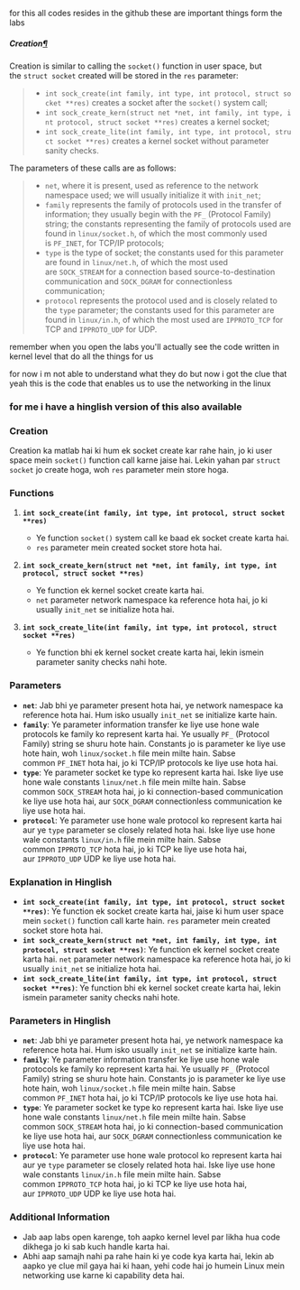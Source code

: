 
for this all codes resides in the github
these are important things form the labs 

##### Creation[¶](https://linux-kernel-labs.github.io/refs/heads/master/labs/networking.html#creation "Permalink to this headline")

Creation is similar to calling the `socket()` function in user space, but the `struct socket` created will be stored in the `res` parameter:

> - `int sock_create(int family, int type, int protocol, struct socket **res)` creates a socket after the `socket()` system call;
> - `int sock_create_kern(struct net *net, int family, int type, int protocol, struct socket **res)` creates a kernel socket;
> - `int sock_create_lite(int family, int type, int protocol, struct socket **res)` creates a kernel socket without parameter sanity checks.

The parameters of these calls are as follows:

> - `net`, where it is present, used as reference to the network namespace used; we will usually initialize it with `init_net`;
> - `family` represents the family of protocols used in the transfer of information; they usually begin with the `PF_` (Protocol Family) string; the constants representing the family of protocols used are found in `linux/socket.h`, of which the most commonly used is `PF_INET`, for TCP/IP protocols;
> - `type` is the type of socket; the constants used for this parameter are found in `linux/net.h`, of which the most used are `SOCK_STREAM` for a connection based source-to-destination communication and `SOCK_DGRAM` for connectionless communication;
> - `protocol` represents the protocol used and is closely related to the `type` parameter; the constants used for this parameter are found in `linux/in.h`, of which the most used are `IPPROTO_TCP` for TCP and `IPPROTO_UDP` for UDP.

remember when you open the labs you'll actually see the code written in kernel level that do all the things for us

for now i m not able to understand what they do but now i got the clue that yeah this is the code that enables us to use the networking in the linux


### for me i have a hinglish version of this also available

### Creation

Creation ka matlab hai ki hum ek socket create kar rahe hain, jo ki user space mein `socket()` function call karne jaise hai. Lekin yahan par `struct socket` jo create hoga, woh `res` parameter mein store hoga.

### Functions

1. **`int sock_create(int family, int type, int protocol, struct socket **res)`**
    
    - Ye function `socket()` system call ke baad ek socket create karta hai.
    - `res` parameter mein created socket store hota hai.
2. **`int sock_create_kern(struct net *net, int family, int type, int protocol, struct socket **res)`**
    
    - Ye function ek kernel socket create karta hai.
    - `net` parameter network namespace ka reference hota hai, jo ki usually `init_net` se initialize hota hai.
3. **`int sock_create_lite(int family, int type, int protocol, struct socket **res)`**
    
    - Ye function bhi ek kernel socket create karta hai, lekin ismein parameter sanity checks nahi hote.

### Parameters

- **`net`**: Jab bhi ye parameter present hota hai, ye network namespace ka reference hota hai. Hum isko usually `init_net` se initialize karte hain.
- **`family`**: Ye parameter information transfer ke liye use hone wale protocols ke family ko represent karta hai. Ye usually `PF_` (Protocol Family) string se shuru hote hain. Constants jo is parameter ke liye use hote hain, woh `linux/socket.h` file mein milte hain. Sabse common `PF_INET` hota hai, jo ki TCP/IP protocols ke liye use hota hai.
- **`type`**: Ye parameter socket ke type ko represent karta hai. Iske liye use hone wale constants `linux/net.h` file mein milte hain. Sabse common `SOCK_STREAM` hota hai, jo ki connection-based communication ke liye use hota hai, aur `SOCK_DGRAM` connectionless communication ke liye use hota hai.
- **`protocol`**: Ye parameter use hone wale protocol ko represent karta hai aur ye `type` parameter se closely related hota hai. Iske liye use hone wale constants `linux/in.h` file mein milte hain. Sabse common `IPPROTO_TCP` hota hai, jo ki TCP ke liye use hota hai, aur `IPPROTO_UDP` UDP ke liye use hota hai.

### Explanation in Hinglish

- **`int sock_create(int family, int type, int protocol, struct socket **res)`**: Ye function ek socket create karta hai, jaise ki hum user space mein `socket()` function call karte hain. `res` parameter mein created socket store hota hai.
- **`int sock_create_kern(struct net *net, int family, int type, int protocol, struct socket **res)`**: Ye function ek kernel socket create karta hai. `net` parameter network namespace ka reference hota hai, jo ki usually `init_net` se initialize hota hai.
- **`int sock_create_lite(int family, int type, int protocol, struct socket **res)`**: Ye function bhi ek kernel socket create karta hai, lekin ismein parameter sanity checks nahi hote.

### Parameters in Hinglish

- **`net`**: Jab bhi ye parameter present hota hai, ye network namespace ka reference hota hai. Hum isko usually `init_net` se initialize karte hain.
- **`family`**: Ye parameter information transfer ke liye use hone wale protocols ke family ko represent karta hai. Ye usually `PF_` (Protocol Family) string se shuru hote hain. Constants jo is parameter ke liye use hote hain, woh `linux/socket.h` file mein milte hain. Sabse common `PF_INET` hota hai, jo ki TCP/IP protocols ke liye use hota hai.
- **`type`**: Ye parameter socket ke type ko represent karta hai. Iske liye use hone wale constants `linux/net.h` file mein milte hain. Sabse common `SOCK_STREAM` hota hai, jo ki connection-based communication ke liye use hota hai, aur `SOCK_DGRAM` connectionless communication ke liye use hota hai.
- **`protocol`**: Ye parameter use hone wale protocol ko represent karta hai aur ye `type` parameter se closely related hota hai. Iske liye use hone wale constants `linux/in.h` file mein milte hain. Sabse common `IPPROTO_TCP` hota hai, jo ki TCP ke liye use hota hai, aur `IPPROTO_UDP` UDP ke liye use hota hai.

### Additional Information

- Jab aap labs open karenge, toh aapko kernel level par likha hua code dikhega jo ki sab kuch handle karta hai.
- Abhi aap samajh nahi pa rahe hain ki ye code kya karta hai, lekin ab aapko ye clue mil gaya hai ki haan, yehi code hai jo humein Linux mein networking use karne ki capability deta hai.